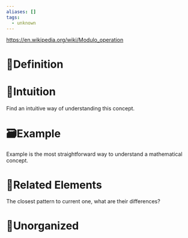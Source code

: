 ```yaml
---
aliases: []
tags:
  - unknown
---
```


https://en.wikipedia.org/wiki/Modulo_operation

# 📝Definition

# 🧠Intuition
Find an intuitive way of understanding this concept.

# 🗃Example
Example is the most straightforward way to understand a mathematical concept.

# 🌱Related Elements
The closest pattern to current one, what are their differences?


# 🍂Unorganized
